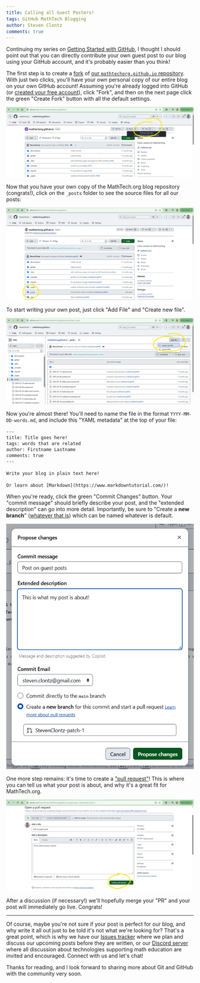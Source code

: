 ```yaml
---
title: Calling all Guest Posters!
tags: GitHub MathTech Blogging
author: Steven Clontz
comments: true
---
```


Continuing my series on [Getting Started with GitHub](/2025/10/10/github-history.html), I thought I should
point out that you can directly contribute your own guest post to our blog using your GitHub account,
and it's probably easier than you think!

The first step is to create a [fork](https://g4m.code4math.org/ch-collaboration.html#def-forks) of
[our `mathtechorg.github.io` repository](https://github.com/StevenClontz/mathtechorg.github.io).
With just two clicks, you'll have your own personal copy of our entire blog on your own GitHub account!
Assuming you're already logged into GitHub (or [created your free account](https://github.com/signup)),
click "Fork", and then on the next page click the green "Create Fork" button with all the default settings.

![](/assets/images/20251016/fork.png)

Now that you have your own copy of the MathTech.org blog repository (congrats!),
click on the `_posts` folder to see the source files for all our posts:

![](/assets/images/20251016/posts-folder.png)

To start writing your own post, just click "Add File"
and "Create new file".

![](/assets/images/20251016/new-file.png)

Now you're almost there! You'll need to name the file
in the format `YYYY-MM-DD-words.md`, and include this
"YAML metadata" at the top of your file:

```
---
title: Title goes here!
tags: words that are related
author: Firstname Lastname
comments: true
---

Write your blog in plain text here!

Or learn about [Markdown](https://www.markdowntutorial.com/)!
```

When you're ready, click the green "Commit Changes" button.
Your "commit message" should briefly describe your post,
and the "extended description" can go into more detail.
Importantly, be sure to "Create a **new branch**"
([whatever that is](
https://g4m.code4math.org/ch-git-github.html#sec-what-is-git-4))
which can be named whatever is default.

![](/assets/images/20251016/new-branch.png)

One more step remains: it's time to create a
["pull request"](https://g4m.code4math.org/ch-collaboration.html#def-pull-request)!
This is where you can tell us what your post is about,
and why it's a great fit for MathTech.org.

![](/assets/images/20251016/pull-request.png)

After a discussion (if necessary!) we'll hopefully merge
your "PR" and your post will immediately go live. Congrats!

---

Of course, maybe you're not sure if your post is perfect for our blog, and why
write it all out just to be told it's not what we're looking for? That's a great point,
which is why we have our [Issues tracker](https://github.com/mathtechorg/mathtechorg.github.io/issues)
where we plan and discuss our upcoming posts before they are written, or our
[Discord server](https://discord.gg/64tkJueD6G) where all discussion about technologies
supporting math education are invited and encouraged. Connect with us and let's chat!

Thanks for reading, and I look forward to sharing more about Git and GitHub
with the community very soon.

